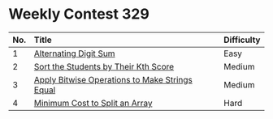 # Weekly Contest 329

| No. | Title | Difficulty
|:---|:---|:---|
| 1 | [Alternating Digit Sum](https://leetcode.com/problems/alternating-digit-sum/) | Easy
| 2 | [Sort the Students by Their Kth Score](https://leetcode.com/problems/sort-the-students-by-their-kth-score/) | Medium
| 3 | [Apply Bitwise Operations to Make Strings Equal](https://leetcode.com/problems/apply-bitwise-operations-to-make-strings-equal/) | Medium
| 4 | [Minimum Cost to Split an Array](https://leetcode.com/problems/minimum-cost-to-split-an-array/) | Hard